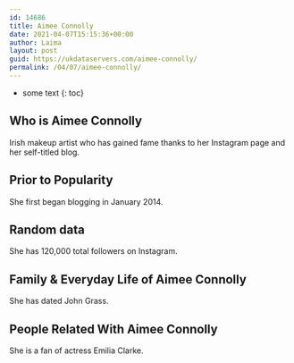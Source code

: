 ```yaml
---
id: 14686
title: Aimee Connolly
date: 2021-04-07T15:15:36+00:00
author: Laima
layout: post
guid: https://ukdataservers.com/aimee-connolly/
permalink: /04/07/aimee-connolly/
---
```


* some text
{: toc}


## Who is Aimee Connolly
                  
                  
                  
Irish makeup artist who has gained fame thanks to her Instagram page and her self-titled blog.
                  
              
            
              
            
                
                
                
## Prior to Popularity
                  
                  
                  
She first began blogging in January 2014.
                  
              
            
              
            
                
                
                
## Random data
                  
                  
                  
She has 120,000 total followers on Instagram.
                  
              
            
              
            
                
                
                
## Family & Everyday Life of Aimee Connolly
                  
                  
                  
She has dated John Grass.
                  
              
            
              
            
                
                
                
## People Related With Aimee Connolly
                  
                  
                  
She is a fan of actress Emilia Clarke.
                  
              
            
              
            
                
              
            
              
              
            
            
              
            
          
          
          